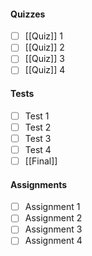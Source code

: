 
#### Quizzes
- [ ] [[Quiz]] 1
- [ ] [[Quiz]] 2
- [ ] [[Quiz]] 3
- [ ] [[Quiz]] 4
#### Tests
- [ ] Test 1
- [ ] Test 2
- [ ] Test 3
- [ ] Test 4
- [ ] [[Final]]
#### Assignments
- [ ] Assignment 1
- [ ] Assignment 2
- [ ] Assignment 3
- [ ] Assignment 4
